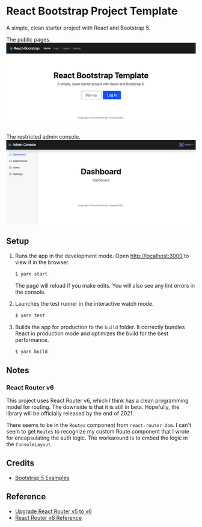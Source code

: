 # React Bootstrap Project Template

A simple, clean starter project with React and Bootstrap 5.

The public pages.
![Screenshot of a public page](screenshot_public.png)

The restricted admin console.
![Screenshot of the admin console](screenshot_console.png)

## Setup

1. Runs the app in the development mode. Open [http://localhost:3000](http://localhost:3000) to view it in the browser.

   ```bash
   $ yarn start
   ```

   The page will reload if you make edits. You will also see any lint errors in the console.

1. Launches the test runner in the interactive watch mode.

   ```bash
   $ yarn test
   ```

1. Builds the app for production to the `build` folder. It correctly bundles React in production mode and optimizes the build for the best performance.

   ```bash
   $ yarn build
   ```

## Notes

### React Router v6

This project uses React Router v6, which I think has a clean programming model for routing. The downside is that it is still in beta. Hopefully, the library will be officially released by the end of 2021.

There seems to be in the `Routes` component from `react-router-dom`. I can't seem to get `Routes` to recognize my custom Route component that I wrote for encapsulating the auth logic. The workaround is to embed the logic in the `ConsoleLayout`.

## Credits

* [Bootstrap 5 Examples](https://getbootstrap.com/docs/5.1/examples)

## Reference

* [Upgrade React Router v5 to v6](https://morioh.com/p/995f1244f33b)
* [React Router v6 Reference](https://github.com/remix-run/react-router/blob/c13b66939ef48eacf7067f7aec4752777be8b17c/docs/api-reference.md)
